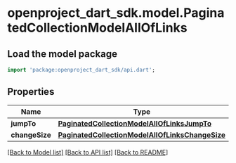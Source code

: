 # openproject_dart_sdk.model.PaginatedCollectionModelAllOfLinks

## Load the model package
```dart
import 'package:openproject_dart_sdk/api.dart';
```

## Properties
Name | Type | Description | Notes
------------ | ------------- | ------------- | -------------
**jumpTo** | [**PaginatedCollectionModelAllOfLinksJumpTo**](PaginatedCollectionModelAllOfLinksJumpTo.md) |  | 
**changeSize** | [**PaginatedCollectionModelAllOfLinksChangeSize**](PaginatedCollectionModelAllOfLinksChangeSize.md) |  | 

[[Back to Model list]](../README.md#documentation-for-models) [[Back to API list]](../README.md#documentation-for-api-endpoints) [[Back to README]](../README.md)



